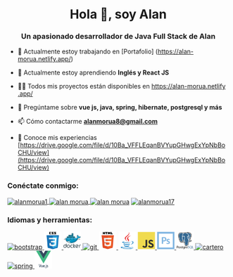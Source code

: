 <h1 align="center">Hola 👋, soy Alan</h1>
<h3 align="center">Un apasionado desarrollador de Java Full Stack de Alan</h3>

- 🔭 Actualmente estoy trabajando en [Portafolio] (https://alan-morua.netlify.app/)

- 🌱 Actualmente estoy aprendiendo **Inglés y React JS**

- 👨‍💻 Todos mis proyectos están disponibles en [https://alan-morua.netlify .app/](https://alan-morua.netlify.app/)

- 💬 Pregúntame sobre **vue js, java, spring, hibernate, postgresql y más**

- 📫 Cómo contactarme **alanmorua8@gmail.com**

- 📄 Conoce mis experiencias
[https://drive.google.com/file/d/10Ba_VFFLEqanBVYupGHwgExYpNbBoCHU/view](https://drive.google.com/file/d/10Ba_VFFLEqanBVYupGHwgExYpNbBoCHU/view)

<h3 align="left">Conéctate conmigo:</h3>
<p alinear="izquierda">
    <a href="https://twitter.com/alanmorua1" target="_blank">
        <img align="center"
            src="https://raw.githubusercontent.com/rahuldkjain/github-profile-readme-generator/master/src/images/icons/Social/twitter.svg"
            alt="alanmorua1" height="30" width="40" />
    </a>
    <a href="https://linkedin.com/in/alan-morua-533213252" target="_blank">
        <img align="center" src="https://raw.githubusercontent.com/rahuldkjain/github-profile-readme-generator/master/src/images/icons/Social/linked-in-alt.svg"
            alt="alan morua" height="30" width="40" />
    </a>
    <a href="https://fb.com/alan.fernandom.5" target="-blank "><img align="center"
            src="https://raw.githubusercontent.com/rahuldkjain/github-profile-readme-generator/master/src/images/icons/Social/facebook.svg"
            alt="alan morua" height="30" width="40" /></a>
    <a href="https://instagram.com/alanmorua17" target="_blank"><img align="center"
            src="https://raw.githubusercontent.com/rahuldkjain/github-profile-readme-generator /master/src/images/icons/Social/instagram.svg"
            alt="alanmorua17" height="30" width="40" /></a>
</p>

<h3 align="left">Idiomas y herramientas:</h3>
<p align="left">
    <a href="https://getbootstrap.com" target="_blank" rel="noreferrer">
        <img src="https://raw.githubusercontent.com/devicons/devicon /master/icons/bootstrap/bootstrap-plain-wordmark.svg"
            alt="bootstrap" width="40" height="40" />
    </a>
    <a href="https://www.w3schools.com /css/" target="_blank" rel="noreferrer">
        <img src="https://raw.githubusercontent.com/devicons/devicon/master/icons/css3/css3-original-wordmark.svg"
            alt="css3" width="40" height="40" />
    </a>
    <a href="https://www.docker.com/" target="_blank" rel="noreferrer">
        <img src="https://raw.githubusercontent.com/devicons/devicon/master/icons/docker/docker-original-wordmark.svg"
            alt="docker" width="40" height="40" />
    </a>
    <a href="https://git-scm.com/" target="_blank" rel="noreferrer">
        <img src="https://www.vectorlogo.zone/logos/git-scm/git-scm-icon.svg" alt="git" width="40" height="40" />
    </a>
    <a href="https://www.w3.org/html/" target="_blank" rel="noreferrer">
        <img src="https://raw.githubusercontent.com/devicons/devicon/master/icons/html5/html5-original-wordmark.svg"
            alt="html5" width=" 40" altura="40" />
    </a>
    <a href="https://www.java.com" target="_blank" rel="noreferrer">
        <img src="https://raw.githubusercontent.com/devicons/devicon/master/icons/java/java-original.svg" alt="java"
            width="40" height="40" />
    </a>
    <a href="https://developer.mozilla.org/en-US/docs/Web /JavaScript" target="_blank" rel="noreferrer">
        <img src="https://raw.githubusercontent.com/devicons/devicon/master/icons/javascript/javascript-original.svg"
            alt="javascript" width="40" height="40" />
    </a>
    <a href="https://www.photoshop.com/en" target="_blank" rel="noreferrer">
        <img src="https://raw.githubusercontent.com/devicons/devicon/master/icons/photoshop/photoshop-line.svg"
            alt="photoshop" width="40" height="40" />
    </a>
    <a href="https://www.postgresql.org" target="_blank" rel="noreferrer">
        <img src="https://raw.githubusercontent.com/devicons/devicon/master/icons/postgresql/postgresql-original-wordmark.svg"
            alt="postgresql" width="40" height="40" />
    </a>
    <a href="https://postman.com" target="_blank" rel="noreferrer">
        <img src="https://www.vectorlogo.zone/logos/getpostman/getpostman-icon.svg" alt="cartero" width="40"
            height="40" />
    </a>
    <a href="https://spring.io/" target="_blank" rel="noreferrer">
        <img class="mb-4 mr-4 h-6 w-6 sm:h-10 sm:w-10"
            src="https://www.vectorlogo.zone/logos/springio/springio-icon.svg" alt="spring" width="40" height="40" />
    </a>
    <a href="https://vuejs.org/" objetivo="_blank" rel="noreferrer">
        <img src="https://raw.githubusercontent.com/devicons/devicon/master/icons/vuejs/vuejs-original-wordmark.svg"
            alt="vuejs" width="40" altura="40" />
    </a>
</p>
